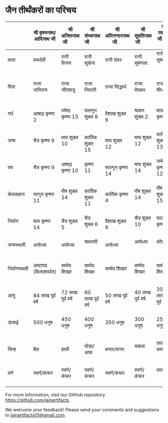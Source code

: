 # जैन तीर्थंकरों का परिचय


|        | श्री वृषभनाथ/आदिनाथ जी | श्री अजितनाथ जी         | श्री संभवनाथ जी         | श्री अभिनन्दननाथ जी     | श्री सुमतिनाथ जी        | श्री पद्मप्रभ जी        | श्री सुपार्श्वनाथ जी    | श्री चंद्रप्रभ जी       | श्री पुष्पदंत जी       | श्री शीतलनाथ जी       | श्री श्रेयांसनाथ जी    | श्री वासुपूज्य जी      | श्री विमलनाथ जी        | श्री अनंतनाथ जी        | श्री धर्मनाथ जी | श्री शांतिनाथ जी | श्री कुन्थुनाथ जी  | श्री अरहनाथ जी | श्री मल्लीनाथ जी | श्री मुनिसुव्रतनाथ जी | श्री नमीनाथ जी | श्री नेमीनाथ जी | श्री पार्श्वनाथ जी| श्री महावीर स्वामी जी|
|-----------------|-------------------------|-------------------------|-------------------------|-------------------------|-------------------------|-------------------------|-------------------------|-------------------------|-------------------------|-------------------------|-------------------------|-------------------------|-------------------------|-------------------------|-----------------|-----------------|-----------------|-----------------|-----------------|-------------------------|-----------------|-----------------|-------------------------| -------------------------| 
| माता            | मरूदेवी                 | रानी विजय               | रानी सुसेना             | रानी संवर               | रानी सुमंगला            | रानी सुषमा              | रानी पृथ्वी              | रानी लक्ष्मणा            | रानी रामा (सुप्रिया)    | रानी सुनंदा            | रानी विष्णुश्री         | रानी विजय              | रानी जयश्यामा          | रानी सुयशा             | रानी सुव्रता   | रानी अचिरा       | रानी श्रीदेवी       | रानी मित्रा      | रानी रक्षिता       | रानी पद्मावती       | रानी वप्रा       | रानी शिवादेवी    |रानी वामादेवी  | रानी त्रिशला |
| पिता            | राजा नाभिराय            | राजा जीतशत्रु           | राजा जितारी            | राजा सिद्धार्थ          | राजा मेघप्रभ            | राजा श्रीधर            | राजा सुप्रतिष्ठ         | राजा महासेन             | राजा सुग्रीव            | राजा दृढ़रथ            | राजा विष्णुराज          | राजा वासु              | राजा कृतवर्मा          | राजा सिंहसेन           | राजा भानु     | राजा विश्वसेन     | राजा सूर्या       | राजा सुदर्शन  | राजा कुम्भ       | राजा सुमित्र       | राजा विजय      | राजा समुद्रविजय  | राजा अश्वसेन | राजा सिद्धार्थ |
| गर्भ            | आषाढ़ कृष्णा 2          | ज्येष्ठ कृष्णा 15       | फाल्गुन शुक्ल 8        | वैशाख शुक्ल 6          | श्रावण शुक्ल 2          | माघ कृष्णा 6           | भाद्रपद शुक्ल 6        | चैत्र कृष्णा 5          | फाल्गुन कृष्णा 9        | चैत्र कृष्णा 8         | जयेष्ठ कृष्णा 6        | आषाढ़ कृष्णा 6        | जयेष्ठ कृष्णा 10       | कार्तिक कृष्णा 1       | वैशाख शुक्ल 8 | भाद्रपद कृष्णा 7 | श्रावण कृष्णा 10 | फाल्गुन शुक्ल 3 | चैत्र शुक्ल 1   | श्रावण कृष्णा 2 | अश्विन कृष्णा 2 | कार्तिक शुक्ल 6  | वैशाख कृष्णा 2 | आषाढ़ शुक्ल 6 |
| जन्म            | चैत्र कृष्णा 9          | माघ शुक्ल 10            | कार्तिक शुक्ल 15       | माघ शुक्ल 12           | माघ शुक्ल 12           | कार्तिक शुक्ल 13       | जयेष्ठ शुक्ल 12        | पौष कृष्णा 11           | मार्गशीर्ष शुक्ल 1      | माघ कृष्णा 12          | फाल्गुन कृष्णा 11       | फाल्गुन कृष्णा 14      | माघ शुक्ल 14           | जयेष्ठ कृष्णा 12       | माघ शुक्ल 13 | ज्येष्ठ कृष्णा 14 | वैशाख शुक्ल 1   | मार्गशीर्ष शुक्ल 14 | मार्गशीर्ष शुक्ल 11 | वैशाख कृष्णा 10 | आषाढ़ कृष्णा 10 | श्रावण शुक्ल 6 | पौष कृष्णा 11 | चैत्र शुक्ल 13|
| तप              | चैत्र कृष्णा 9          | आषाढ़ कृष्णा 10         | कृष्णा 11               | फाल्गुन कृष्णा 14       | माघ शुक्ल 14            | जयेष्ठ कृष्णा 12        | माघ शुक्ल 13            | ज्येष्ठ कृष्णा 14       | वैशाख शुक्ल 1         | मार्गशीर्ष शुक्ल 14    | मार्गशीर्ष शुक्ल 11      | वैशाख कृष्णा 10       | श्रावण शुक्ल 6         | चैत्र शुक्ल 15          | पौष शुक्ल 15          | पौष शुक्ल 10          | चैत्र शुक्ल 3          | पौष कृष्णा 2          | वैशाख कृष्णा 9         | मार्गशीर्ष शुक्ल 11    | अश्विन शुक्ल 1      |श्रावण शुक्ल 6|पौष कृष्णा 11  | मार्गशीर्ष कृष्णा 10 |
| केवलज्ञान       | फागुन कृष्णा 11         | पौष शुक्ल 14            | कार्तिक शुक्ल 11       | कार्तिक कृष्णा 4       | पौष शुक्ल 14            | पौष शुक्ल 15            | चैत्र शुक्ल 15          | फाल्गुन कृष्णा 6        | फाल्गुन कृष्णा 7        | कार्तिक शुक्ल 2        | पौष कृष्णा 14          | फागुन कृष्णा 11        | भाद्रपद कृष्णा 2      | माघ शुक्ल 6            | चैत्र कृष्णा 15 | पौष शुक्ल 15     | पौष शुक्ल 10     | चैत्र शुक्ल 3      | पौष कृष्णा 2   | वैशाख कृष्णा 9 | मार्गशीर्ष शुक्ल 11 | अश्विन शुक्ल 1 | चैत्र कृष्णा 4 | वैसाख शुक्ल 10 |
| निर्वाण         | माघ कृष्णा 14           | चैत्र शुक्ल 5           | चैत्र शुक्ल 6          | वैशाख शुक्ल 6          | चैत्र शुक्ल 10         | फाल्गुन कृष्णा 4       | फाल्गुन कृष्णा 7       | फाल्गुन शुक्ल 7        | आश्विन शुक्ल 8         | अश्विन शुक्ल 8         | श्रावण शुक्ल 15         | भाद्रपद शुक्ल 14      | आषाढ़ कृष्णा 6         | चैत्र कृष्णा 4         | जयेष्ठ शुक्ल 4 | ज्येष्ठ कृष्णा 14 | वैशाख शुक्ल 1   | चैत्र शुक्ल 11   | फाल्गुन शुक्ल 5 | फाल्गुन कृष्णा 12 | वैशाख कृष्णा 14 | आषाढ़ शुक्ल 8 | श्रावण शुक्ल 7 | कार्तिक कृष्णा 15 |
| जन्मस्थली       | अयोध्या                 | अयोध्या                 | श्रावस्ती               | अयोध्या                | अयोध्या                | कौशाम्बी               | वाराणसी (बनारस)        | चंद्रपुरी               | काकन्दी                 | भद्रिकापुरी            | सिंहपुरी                | चम्पापुरी              | कम्पिल                 | अयोध्या                | रत्नपुरी         | हस्तिनापुर       | हस्तिनापुर        | हस्तिनापुर        | मिथिला          | राजगृही        | मिथिला       | सूर्यपुर (द्वारका) | काशी (बनारस) |कुण्डलपुर |
| निर्वाणस्थली    | अष्टापद (कैलाशपर्वत)    | सम्मेद शिखर             | सम्मेद शिखर            | सम्मेद शिखर            | सम्मेद शिखर            | सम्मेद शिखर            | सम्मेद शिखर            | सम्मेद शिखर             | सम्मेद शिखर             | सम्मेद शिखर             | सम्मेद शिखर             | चम्पापुरी              | सम्मेद शिखर            | सम्मेद शिखर            | सम्मेद शिखर     | सम्मेद शिखर      | सम्मेद शिखर      | सम्मेद शिखर      | सम्मेद शिखर      | सम्मेद शिखर      | सम्मेद शिखर   | गिरनार जी  |समेद शिखरजी| पावापुरी |
| आयु             | 84 लाख पूर्व वर्ष       | 72 लाख पूर्व वर्ष       | 60 लाख पूर्व वर्ष      | 50 लाख पूर्व वर्ष      | 40 लाख पूर्व वर्ष      | 30 लाख पूर्व वर्ष      | 20 लाख पूर्व वर्ष      | 10 लाख पूर्व वर्ष       | 2 लाख पूर्व वर्ष        | 1 लाख पूर्व वर्ष        | 84 लाख वर्ष            | 70 लाख पूर्व वर्ष      | 60 लाख वर्ष            | 30 लाख वर्ष            | 10 लाख पूर्व वर्ष | 1 लाख वर्ष       | 95,000 वर्ष       | 84,000 वर्ष       | 55,000 वर्ष      | 30,000 वर्ष      | 10,000 वर्ष   | 1,000 वर्ष   | 100 वर्ष |72 वर्ष |
| ऊंचाई           | 500 धनुष                | 450 धनुष                | 400 धनुष               | 350 धनुष               | 300 धनुष               | 250 धनुष               | 200 धनुष               | 150 धनुष                | 100 धनुष                | 90 धनुष                | 80 धनुष                | 70 धनुष                | 60 धनुष                | 50 धनुष                | 45 धनुष       | 40 धनुष        | 35 धनुष          | 30 धनुष          | 25 धनुष          | 20 धनुष          | 15 धनुष       | 10 धनुष       | 9 हाथ | 7 हाथ |
| चिन्ह           | बैल                     | हाथी                    | घोडा/अश्व              | बन्दर/वानर             | चकवा                   | लाल कमल               | स्वस्तिक               | चन्द्रमा                | मगर                    | कल्प वृक्ष             | गेंडा                   | भैंसा                   | सूकर/सूअर              | सेही                   | वज्रदण्ड       | हिरण           | बकरा             | मछली             | कलश             | कछुवा            | नील कमल    | शंख           | सर्प/सांप |सिंह/शेर |
| वर्ण            | स्वर्ण/कंचन             | स्वर्ण/कंचन             | स्वर्ण/कंचन            | स्वर्ण/कंचन            | स्वर्ण/कंचन            | लाल                    | स्वर्ण/कंचन            | श्वेत                   | श्वेत                   | स्वर्ण/कंचन            | स्वर्ण/कंचन            | लाल                    | स्वर्ण/कंचन            | स्वर्ण/कंचन            | स्वर्ण/कंचन  | स्वर्ण/कंचन   | स्वर्ण/कंचन       | स्वर्ण/कंचन       | नीला            | काला            | स्वर्ण/कंचन  | काला         | हरा |स्वर्ण/कंचन |

For more information, visit our GitHub repository https://github.com/jainartifacts.

We welcome your feedback! Please send your comments and suggestions to jainartifacts01@gmail.com.
